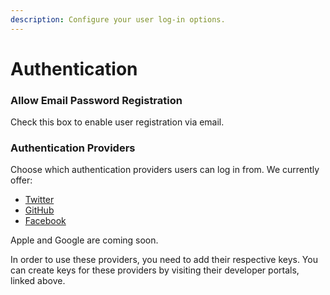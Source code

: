 ```yaml
---
description: Configure your user log-in options.
---
```


# Authentication

### Allow Email Password Registration

Check this box to enable user registration via email.

### Authentication Providers

Choose which authentication providers users can log in from. We currently offer:

* [Twitter](https://developer.twitter.com/en/docs/authentication/guides/log-in-with-twitter) 
* [GitHub](https://github.com/settings/developers)
* [Facebook](https://developers.facebook.com/docs/apps)

Apple and Google are coming soon.

In order to use these providers, you need to add their respective keys. You can create keys for these providers by visiting their developer portals, linked above.

